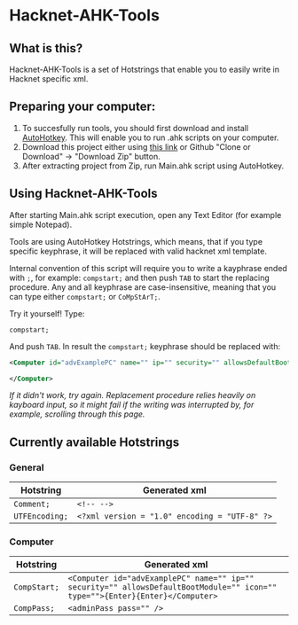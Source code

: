 # Hacknet-AHK-Tools

## What is this?

Hacknet-AHK-Tools is a set of Hotstrings that enable you to easily write in Hacknet specific xml.

## Preparing your computer:

1. To succesfully run tools, you should first download and install [AutoHotkey](https://autohotkey.com/). This will enable you to run .ahk scripts on your computer.
2. Download this project either using [this link](https://github.com/mareszm041/Hacknet-AHK-Tools/archive/master.zip) or Github "Clone or Download" -> "Download Zip" button.
3. After extracting project from Zip, run Main.ahk script using AutoHotkey.

## Using Hacknet-AHK-Tools

After starting Main.ahk script execution, open any Text Editor (for example simple Notepad).

Tools are using AutoHotkey Hotstrings, which means, that if you type specific keyphrase, it will be replaced with valid hacknet xml template.

Internal convention of this script will require you to write a kayphrase ended with `;`, for example: `compstart;` and then push `TAB` to start the replacing procedure. Any and all keyphrase are case-insensitive, meaning that you can type either `compstart;` or `CoMpStArT;`.

Try it yourself! Type:
```
compstart;
```
And push `TAB`.
In result the `compstart;` keyphrase should be replaced with:
```xml
<Computer id="advExamplePC" name="" ip="" security="" allowsDefaultBootModule="" icon="" type="">

</Computer>
```
*If it didn't work, try again. Replacement procedure relies heavily on kayboard input, so it might fail if the writing was interrupted by, for example, scrolling through this page.*

## Currently available Hotstrings

### General

| Hotstring | Generated xml |
| --- | --- |
| `Comment;` | `<!-- -->` |
| `UTFEncoding;` | `<?xml version = "1.0" encoding = "UTF-8" ?>` |

### Computer

| Hotstring | Generated xml |
| --- | --- |
|`CompStart;`|`<Computer id="advExamplePC" name="" ip="" security="" allowsDefaultBootModule="" icon="" type="">{Enter}{Enter}</Computer>`|
|`CompPass;`|`<adminPass pass="" />`|
